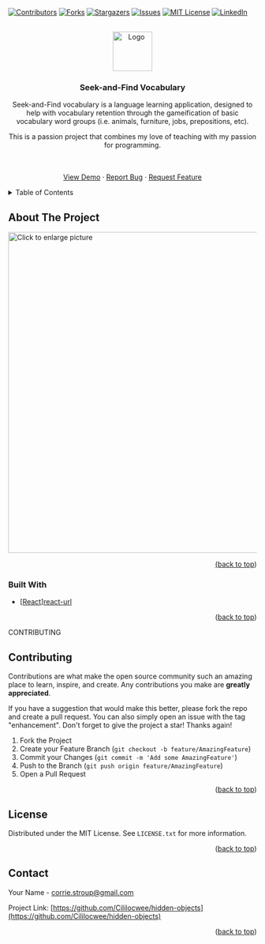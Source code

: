 <a name="readme-top"></a>

[![Contributors][contributors-shield]][contributors-url]
[![Forks][forks-shield]][forks-url]
[![Stargazers][stars-shield]][stars-url]
[![Issues][issues-shield]][issues-url]
[![MIT License][license-shield]][license-url]
[![LinkedIn][linkedin-shield]][linkedin-url]

<!-- PROJECT LOGO -->
<br />
<div align="center">
  <a href="https://github.com/Cililocwee/hidden-objects">
    <img src="images/logo.png" alt="Logo" width="80" height="80">
  </a>

<h3 align="center">Seek-and-Find Vocabulary</h3>

  <p align="center">
    Seek-and-Find vocabulary is a language learning application, designed to help with vocabulary retention through the gameification of basic vocabulary word groups (i.e. animals, furniture, jobs, prepositions, etc).

This is a passion project that combines my love of teaching with my passion for programming.
<br />

<!-- <a href="https://github.com/Cililocwee/hidden-objects"><strong>Explore the docs »</strong></a> -->
<br />
<br />
<a href="https://github.com/Cililocwee/hidden-objects">View Demo</a>
·
<a href="https://github.com/Cililocwee/hidden-objects/issues">Report Bug</a>
·
<a href="https://github.com/Cililocwee/hidden-objects/issues">Request Feature</a>

  </p>
</div>

<!-- TABLE OF CONTENTS -->
<details>
  <summary>Table of Contents</summary>
  <ol>
    <li>
      <a href="#about-the-project">About The Project</a>
      <ul>
        <li><a href="#built-with">Built With</a></li>
      </ul>
    </li>
    <!-- <li>
      <a href="#getting-started">Getting Started</a>
      <ul>
        <li><a href="#prerequisites">Prerequisites</a></li>
        <li><a href="#installation">Installation</a></li>
      </ul>
    </li>
    <li><a href="#usage">Usage</a></li>
    <li><a href="#roadmap">Roadmap</a></li> -->
    <li><a href="#contributing">Contributing</a></li>
    <li><a href="#license">License</a></li>
    <li><a href="#contact">Contact</a></li>
    <!-- <li><a href="#acknowledgments">Acknowledgments</a></li> -->
  </ol>
</details>

<!-- ABOUT THE PROJECT -->

## About The Project

<a href="https://drive.google.com/uc?export=view&id=1KysJ_Ahzj0p2Bvnm3YR6ukVCWQd7r7dh"><img src="https://drive.google.com/uc?export=view&id=1KysJ_Ahzj0p2Bvnm3YR6ukVCWQd7r7dh" style="width: 650px; max-width: 100%; height: auto" title="Click to enlarge picture" />

<p align="right">(<a href="#readme-top">back to top</a>)</p>

### Built With

- [[React][react.js]][react-url]

<p align="right">(<a href="#readme-top">back to top</a>)</p>

<!-- GETTING STARTED -->

<!-- ## Getting Started

This is an example of how you may give instructions on setting up your project locally.
To get a local copy up and running follow these simple example steps.

### Prerequisites -->

<!-- Make sure to list dependencies -->
<!-- Include instructions to use own database -->

<!-- This is an example of how to list things you need to use the software and how to install them.

- npm
  ```sh
  npm install npm@latest -g
  ```

### Installation

1. Get a free API Key at [https://example.com](https://example.com)
2. Clone the repo
   ```sh
   git clone https://github.com/Cililocwee/hidden-objects.git
   ```
3. Install NPM packages
   ```sh
   npm install
   ```
4. Enter your API in `config.js`
   ```js
   const API_KEY = "ENTER YOUR API";
   ```

<p align="right">(<a href="#readme-top">back to top</a>)</p> -->

<!-- USAGE EXAMPLES -->
<!--
## Usage

Use this space to show useful examples of how a project can be used. Additional screenshots, code examples and demos work well in this space. You may also link to more resources.

_For more examples, please refer to the [Documentation](https://example.com)_

<p align="right">(<a href="#readme-top">back to top</a>)</p> -->

<!-- ROADMAP -->
<!--
## Roadmap

- [ ] Feature 1
- [ ] Feature 2
- [ ] Feature 3
  - [ ] Nested Feature

See the [open issues](https://github.com/Cililocwee/hidden-objects/issues) for a full list of proposed features (and known issues).

<p align="right">(<a href="#readme-top">back to top</a>)</p> -->

CONTRIBUTING

## Contributing

Contributions are what make the open source community such an amazing place to learn, inspire, and create. Any contributions you make are **greatly appreciated**.

If you have a suggestion that would make this better, please fork the repo and create a pull request. You can also simply open an issue with the tag "enhancement".
Don't forget to give the project a star! Thanks again!

1. Fork the Project
2. Create your Feature Branch (`git checkout -b feature/AmazingFeature`)
3. Commit your Changes (`git commit -m 'Add some AmazingFeature'`)
4. Push to the Branch (`git push origin feature/AmazingFeature`)
5. Open a Pull Request

<p align="right">(<a href="#readme-top">back to top</a>)</p>

<!-- LICENSE -->

## License

Distributed under the MIT License. See `LICENSE.txt` for more information.

<p align="right">(<a href="#readme-top">back to top</a>)</p>

<!-- CONTACT -->

## Contact

Your Name - corrie.stroup@gmail.com

Project Link: [https://github.com/Cililocwee/hidden-objects](https://github.com/Cililocwee/hidden-objects)

<p align="right">(<a href="#readme-top">back to top</a>)</p>

<!-- ACKNOWLEDGMENTS -->

<!-- ## Acknowledgments

- []()
- []()
- []() -->

<!-- <p align="right">(<a href="#readme-top">back to top</a>)</p> -->

<!-- MARKDOWN LINKS & IMAGES -->
<!-- https://www.markdownguide.org/basic-syntax/#reference-style-links -->

[contributors-shield]: https://img.shields.io/github/contributors/Cililocwee/hidden-objects.svg?style=for-the-badge
[contributors-url]: https://github.com/Cililocwee/hidden-objects/graphs/contributors
[forks-shield]: https://img.shields.io/github/forks/Cililocwee/hidden-objects.svg?style=for-the-badge
[forks-url]: https://github.com/Cililocwee/hidden-objects/network/members
[stars-shield]: https://img.shields.io/github/stars/Cililocwee/hidden-objects.svg?style=for-the-badge
[stars-url]: https://github.com/Cililocwee/hidden-objects/stargazers
[issues-shield]: https://img.shields.io/github/issues/Cililocwee/hidden-objects.svg?style=for-the-badge
[issues-url]: https://github.com/Cililocwee/hidden-objects/issues
[license-shield]: https://img.shields.io/github/license/Cililocwee/hidden-objects.svg?style=for-the-badge
[license-url]: https://github.com/Cililocwee/hidden-objects/blob/master/LICENSE.txt
[linkedin-shield]: https://img.shields.io/badge/-LinkedIn-black.svg?style=for-the-badge&logo=linkedin&colorB=555
[linkedin-url]: https://linkedin.com/in/corriestroup
[product-screenshot]: images/screenshot.png
[next.js]: https://img.shields.io/badge/next.js-000000?style=for-the-badge&logo=nextdotjs&logoColor=white
[next-url]: https://nextjs.org/
[react.js]: https://img.shields.io/badge/React-20232A?style=for-the-badge&logo=react&logoColor=61DAFB
[react-url]: https://reactjs.org/
[vue.js]: https://img.shields.io/badge/Vue.js-35495E?style=for-the-badge&logo=vuedotjs&logoColor=4FC08D
[vue-url]: https://vuejs.org/
[angular.io]: https://img.shields.io/badge/Angular-DD0031?style=for-the-badge&logo=angular&logoColor=white
[angular-url]: https://angular.io/
[svelte.dev]: https://img.shields.io/badge/Svelte-4A4A55?style=for-the-badge&logo=svelte&logoColor=FF3E00
[svelte-url]: https://svelte.dev/
[laravel.com]: https://img.shields.io/badge/Laravel-FF2D20?style=for-the-badge&logo=laravel&logoColor=white
[laravel-url]: https://laravel.com
[bootstrap.com]: https://img.shields.io/badge/Bootstrap-563D7C?style=for-the-badge&logo=bootstrap&logoColor=white
[bootstrap-url]: https://getbootstrap.com
[jquery.com]: https://img.shields.io/badge/jQuery-0769AD?style=for-the-badge&logo=jquery&logoColor=white
[jquery-url]: https://jquery.com
